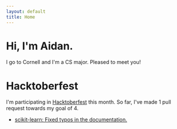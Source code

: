 ```yaml
---
layout: default
title: Home
---
```


<div class="jumbotron">
  <h1 class="display-1">Hi, I'm Aidan.</h1>
  <p class="lead">I go to Cornell and I'm a CS major. Pleased to meet you!</p>

  <section id="social">
    <a href="https://www.linkedin.com/in/aidan-fitz" title="LinkedIn"><i class="fa fa-linkedin" aria-hidden="true"></i></a>
    <a href="https://github.com/aidan-fitz" title="GitHub"><i class="fa fa-github" aria-hidden="true"></i></a>
    <a href="https://medium.com/@fitzTheDreamer" title="Medium"><i class="fa fa-medium" aria-hidden="true"></i></a>
    <a href="https://www.flickr.com/photos/itsaidanfitz/" title="Flickr"><i class="fa fa-flickr" aria-hidden="true"></i></a>
    <a href="mailto:acf67@cornell.edu" title="Email Me"><i class="fa fa-envelope" aria-hidden="true"></i></a>
  </section>
</div>

# Hacktoberfest

I'm participating in [Hacktoberfest](https://hacktoberfest.digitalocean.com/) this month. So far,
I've made 1 pull request towards my goal of 4.

- [scikit-learn: Fixed typos in the documentation.](https://github.com/scikit-learn/scikit-learn/pull/9878)
